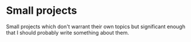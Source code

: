 <!--
title: Small projects
description: Random things I work on
slug: small-projects
published: true
image: https://library.wamphlett.net/photos/website/2023/albania/1920/lifes-better-by-the-sea.jpg
custom-header-1: custom1
custom-header-2: custom2
-->
# Small projects
Small projects which don't warrant their own topics but significant enough that I should probably write something about them.
